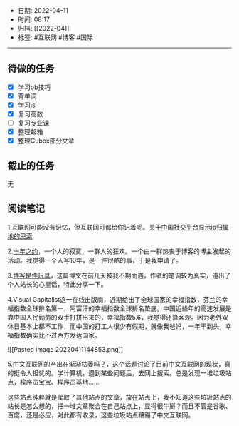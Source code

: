 - 日期: 2022-04-11
- 时间: 08:17
- 归档: [[2022-04]]
- 标签: #互联网 #博客 #国际 
---

## 待做的任务

- [x] 学习ob技巧
- [x] 背单词
- [x] 学习js
- [x] 复习高数
- [ ] 复习专业课
- [x] 整理邮箱
- [x] 整理Cubox部分文章

## 截止的任务

无

## 阅读笔记

1.互联网可能没有记忆，但互联网可都给你记着呢。[关于中国社交平台显示ip归属地的思索](https://jiakai.page/post/articles/chinese-platform-show-ip)

2.[十年之约](https://www.foreverblog.cn/)，一个人的寂寞，一群人的狂欢。一个由一群热衷于博客的博主发起的活动。我觉得一个人写10年，是一件很酷的事，于是我申请了。

3.[博客是件玩具](https://pathos.page/a-blog-is-a-toy.html)，这篇博文在前几天被我不期而遇，作者的笔调较为真实，道出了个人站长的心里话，特此分享一下。

4.Visual Capitalist这一在线出版商，近期给出了全球国家的幸福指数，芬兰的幸福指数全球排名第一，阿富汗的幸福指数全球排名垫底。中国近些年的高速发展是靠中国人民勤劳的双手打拼出来的，幸福指数5.6，我觉得还算客观。因为老外双休日基本上都不工作，而中国的打工人很少有假期，就像我爸妈，一年干到头，幸福指数确实比不过西方发达国家。

![[Pasted image 20220411144853.png]]

5.[中文互联网的产出在渐渐枯萎吗？](https://www.zhihu.com/question/517051862/answer/2353062328)，这个话题讨论了目前中文互联网的现状，真的挺令人担忧的。学计算机，遇到某些问题后，去网上搜索。总是发现一堆垃圾站点，程序员宝宝、程序员基地......

这些站点纯粹就是爬取了其他站点的文章，放在站点上，我不知道这些垃圾站点的站长是怎么想的，把一堆文章聚合在自己站点上，显得很牛掰？而且不管是谷歌、百度，还是必应，对此都有收录，这些垃圾站点糟蹋了中文互联网。



